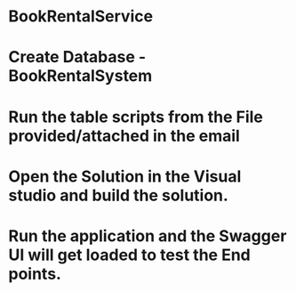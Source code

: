 # BookRentalService
# Create Database - BookRentalSystem 
# Run the table scripts from the File provided/attached in the email

# Open the Solution in the Visual studio and build the solution.
# Run the application and the Swagger UI will get loaded to test the End points.
